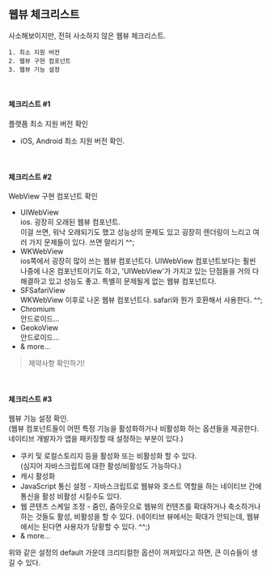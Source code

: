 ## 웹뷰 체크리스트

사소해보이지만, 전혀 사소하지 않은 웹뷰 체크리스트.

```
1. 최소 지원 버전
2. 웹뷰 구현 컴포넌트
3. 웹뷰 기능 설정
```

<br />

#### 체크리스트 #1<br />

플랫픔 최소 지원 버전 확인<br />

- iOS, Android 최소 지원 버전 확인.

<br />

#### 체크리스트 #2<br />

WebView 구현 컴포넌트 확인<br />

- UIWebView<br />
  ios. 굉장히 오래된 웹뷰 컴포넌트.<br />
  이걸 쓰면, 워낙 오래되기도 했고 성능상의 문제도 있고 굉장히 렌더링이 느리고 여러 가지 문제들이 있다. 쓰면 말리기 ^^;
- WKWebView<br />
  ios쪽에서 굉장히 많이 쓰는 웹뷰 컴포넌트다. UIWebView 컴포넌트보다는 훨씬 나중에 나온 컴포넌트이기도 하고, 'UIWebView'가 가지고 있는 단점들을 거의 다 해결하고 있고 성능도 좋고. 특별히 문제될게 없는 웹뷰 컴포넌트다.
- SFSafariView<br />
  WKWebView 이후로 나온 웹뷰 컴포넌트다. safari와 뭔가 호환해서 사용한다. ^^;
- Chromium<br />
  안드로이드...
- GeokoView<br />
  안드로이드...
- & more...<br />

> 제약사항 확인하기!

<br />

#### 체크리스트 #3<br />

웹뷰 기능 설정 확인.<br/>
(웹뷰 컴포넌트들이 어떤 특정 기능을 활성화하거나 비활성화 하는 옵션들을 제공한다. 네이티브 개발자가 앱을 패키징할 때 설정하는 부분이 있다.)<br />

- 쿠키 및 로컬스토리지 등을 활성화 또는 비활성화 할 수 있다.<br />
  (심지어 자바스크립트에 대한 활성/비활성도 가능하다.)
- 캐시 활성화
- JavaScript 통신 설정 - 자바스크립트로 웹뷰와 호스트 역할을 하는 네이티브 간에 통신을 활성 비활성 시킬수도 있다.
- 웹 콘텐츠 스케일 조정 - 줌인, 줌아웃으로 웹뷰의 컨텐츠를 확대하거나 축소하거나 하는 것들도 활성, 비활성을 할 수 있다. (네이티브 뷰에서는 확대가 안되는데, 웹뷰에서는 된다면 사용자가 당황할 수 있다. ^^;)
- & more...

위와 같은 설정의 default 가운데 크리티컬한 옵션이 꺼져있다고 하면, 큰 이슈들이 생길 수 있다.
